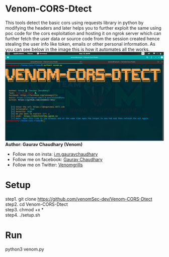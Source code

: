 # Venom-CORS-Dtect
This tools detect the basic cors using requests library in python by modifying the headers and later helps you to further exploit the same using poc code for the cors exploitation and hosting it on ngrok server which can further fetch the user data or source code from the session created hence stealing the user info like token, emails or other personal information.
As you can see below in the image this is how it automates all the works.<br>
<img src="image.png"><img><br>
<B> Author: Gaurav Chaudhary (Venom) </B><br>
<ul>
<li>Follow me on insta: <a href='https://instagram.com/i.m.gauravchaudhary'> i.m.gauravchaudhary </a><br></li>
<li>Follow me on facebook: <a href='https://facebook.com/venomgrills'> Gaurav Chaudhary </a><br></li>
  <li>Follow me on Twitter: <a href='https://twitter.com/venomgrills'> Venomgrills </a><br></li>
</ul>

# Setup
step1. git clone https://github.com/venomSec-dev/Venom-CORS-Dtect <br>
step2. cd Venom-CORS-Dtect <br>
step3. chmod +x * <br>
step4. ./setup.sh <br>

# Run
python3 venom.py

